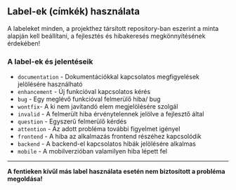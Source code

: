 ## Label-ek (címkék) használata

  A labeleket minden, a projekthez társított repository-ban eszerint a minta alapján kell beállítani, a fejlesztés és hibakeresés megkönnyítésének érdekében!

### A label-ek és jelentéseik
-  `documentation` - Dokumentációkkal kapcsolatos megfigyelések jelölésére használható
-  `enhancement` - Új funkcióval kapcsolatos kérés
-  `bug` - Egy meglévő funkcióval felmerülő hiba/ bug
-  `wontfix`- A ki nem javítandó elem megjelölésére szolgál
-  `invalid` - A felmerült hiba érvénytelennek jelölve a fejlesztő által
-  `question` - Egyszerű felmerülő kérdés
-  `attention` - Az adott probléma további figyelmet igényel
-  `frontend` - A hiba az alkalmazás frontend részéhez kapcsolódik
-  `backend` - A backend-el kapcsolatos hibák jelölésére alkalmas
-  `mobile` - A mobilverzióban valamilyen hiba lépett fel

---

**A fentieken kívűl más label használata esetén nem biztosított a probléma megoldása!**

